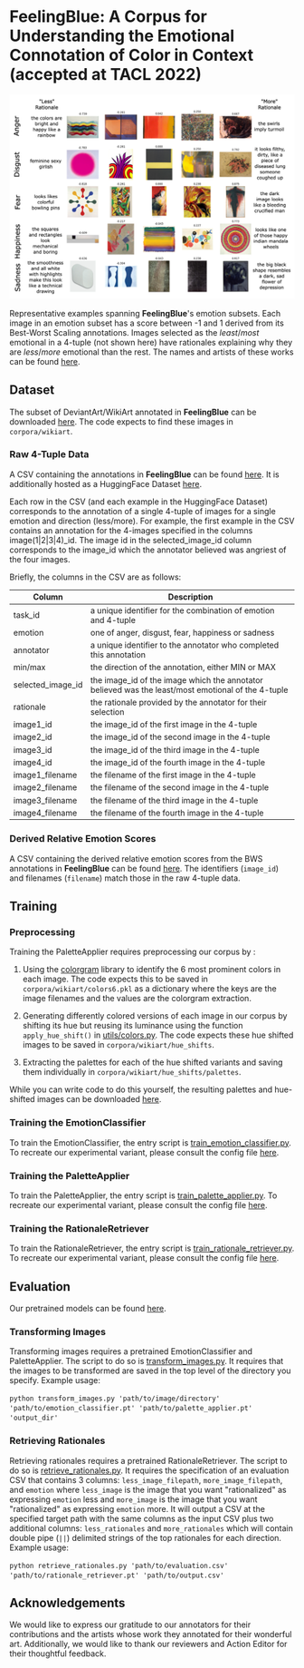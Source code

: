 # FeelingBlue: A Corpus for Understanding the Emotional Connotation of Color in Context (accepted at TACL 2022)

![FeelingBlue](fixtures/corpus_sample.png)

Representative examples spanning **FeelingBlue**'s emotion subsets. Each image in an emotion subset has a score between 
-1 and 1 derived from its Best-Worst Scaling annotations.  Images selected as the _least_/_most_ emotional in a 4-tuple 
(not shown here) have rationales explaining why they are _less_/_more_ emotional than the rest. The names and artists 
of these works can be found [here](fixtures/corpus_sample_artists.txt).

## Dataset

The subset of DeviantArt/WikiArt annotated in **FeelingBlue** can be downloaded
[here](https://drive.google.com/drive/folders/1wIPGNa7AppDY5hI9nPFfe_XrVV8-XyWg?usp=share_link).  The code expects 
to find these images in `corpora/wikiart`.

### Raw 4-Tuple Data

A CSV containing the annotations in **FeelingBlue** can be found [here](corpora/feelingblue.csv).
It is additionally hosted as a HuggingFace Dataset [here](https://huggingface.co/datasets/owinn/feelingblue_data).

Each row in the CSV (and each example in the HuggingFace Dataset) corresponds to the annotation of a single 
4-tuple of images for a single emotion and direction (less/more).  For example, the first example in the CSV
contains an annotation for the 4-images specified in the columns image(1|2|3|4)_id.  The image id in the selected_image_id
column corresponds to the image_id which the annotator believed was angriest of the four images.

Briefly, the columns in the CSV are as follows:

| Column | Description |
| --- | --- |
| task_id | a unique identifier for the combination of emotion and 4-tuple |
| emotion | one of anger, disgust, fear, happiness or sadness |
| annotator | a unique identifier to the annotator who completed this annotation |
| min/max | the direction of the annotation, either MIN or MAX |
| selected_image_id | the image_id of the image which the annotator believed was the least/most emotional of the 4-tuple |
| rationale | the rationale provided by the annotator for their selection |
| image1_id | the image_id of the first image in the 4-tuple |
| image2_id | the image_id of the second image in the 4-tuple |
| image3_id | the image_id of the third image in the 4-tuple |
| image4_id | the image_id of the fourth image in the 4-tuple |
| image1_filename | the filename of the first image in the 4-tuple |
| image2_filename | the filename of the second image in the 4-tuple |
| image3_filename | the filename of the third image in the 4-tuple |
| image4_filename | the filename of the fourth image in the 4-tuple |

### Derived Relative Emotion Scores

A CSV containing the derived relative emotion scores from the BWS annotations in **FeelingBlue** can be found [here](corpora/feelingblue_relative_scores.csv).
The identifiers (``image_id``) and filenames (``filename``) match those in the raw 4-tuple data.

## Training 

### Preprocessing

Training the PaletteApplier requires preprocessing our corpus by :

1. Using the [colorgram](https://pypi.org/project/colorgram.py/) library to identify the 6 most prominent colors in each 
image.  The code expects this to be saved in `corpora/wikiart/colors6.pkl` as a dictionary where the keys are the image 
filenames and the values are the colorgram extraction.

2. Generating differently colored versions of each image in our corpus by shifting its hue but reusing its luminance
using the function `apply_hue_shift()` in [utils/colors.py](utils/colors.py).  The code expects these hue shifted images to be saved in
`corpora/wikiart/hue_shifts`.  

3. Extracting the palettes for each of the hue shifted variants and saving them individually in 
`corpora/wikiart/hue_shifts/palettes`.

While you can write code to do this yourself, the resulting palettes and hue-shifted images can be downloaded 
[here](https://drive.google.com/drive/folders/1IwEEIEV8qD78kqb8eokRq_ysLlKOQItO?usp=share_link). 

### Training the EmotionClassifier

To train the EmotionClassifier, the entry script is [train_emotion_classifier.py](train_emotion_classifier.py).  To
recreate our experimental variant, please consult the config file [here](https://drive.google.com/drive/folders/1NmxwxeVydREtIo8kprapzhu-0i_LJQxP?usp=share_link).

### Training the PaletteApplier

To train the PaletteApplier, the entry script is [train_palette_applier.py](train_palette_applier.py).  To
recreate our experimental variant, please consult the config file [here](https://drive.google.com/drive/folders/1NmxwxeVydREtIo8kprapzhu-0i_LJQxP?usp=share_link).

### Training the RationaleRetriever

To train the RationaleRetriever, the entry script is [train_rationale_retriever.py](train_rationale_retriever.py).  To
recreate our experimental variant, please consult the config file [here](https://drive.google.com/drive/folders/1NmxwxeVydREtIo8kprapzhu-0i_LJQxP?usp=share_link).

## Evaluation

Our pretrained models can be found [here](https://drive.google.com/drive/folders/1NmxwxeVydREtIo8kprapzhu-0i_LJQxP?usp=share_link).

### Transforming Images

Transforming images requires a pretrained EmotionClassifier and PaletteApplier.  The script to do so is [transform_images.py](transform_images.py).
It requires that the images to be transformed are saved in the top level of the directory you specify.  Example usage:

`python transform_images.py 'path/to/image/directory' 'path/to/emotion_classifier.pt' 'path/to/palette_applier.pt' 'output_dir'`

### Retrieving Rationales

Retrieving rationales requires a pretrained RationaleRetriever.  The script to do so is [retrieve_rationales.py](retrieve_rationales.py).
It requires the specification of an evaluation CSV that contains 3 columns: `less_image_filepath`, `more_image_filepath`, and `emotion` where `less_image` is the image that you want "rationalized" as expressing `emotion` less and `more_image` is the image that you want "rationalized" as expressing `emotion` more. It will output a CSV at the specified target path with the same columns as the input CSV plus two additional columns: `less_rationales` and `more_rationales` which will contain double pipe (`||`) delimited strings of the top rationales for each direction.  Example usage:

`python retrieve_rationales.py 'path/to/evaluation.csv' 'path/to/rationale_retriever.pt' 'path/to/output.csv'`


## Acknowledgements

We would like to express our gratitude to our annotators for their contributions and the artists whose work they 
annotated for their wonderful art.  Additionally, we would like to thank our reviewers and Action Editor for their 
thoughtful feedback.

